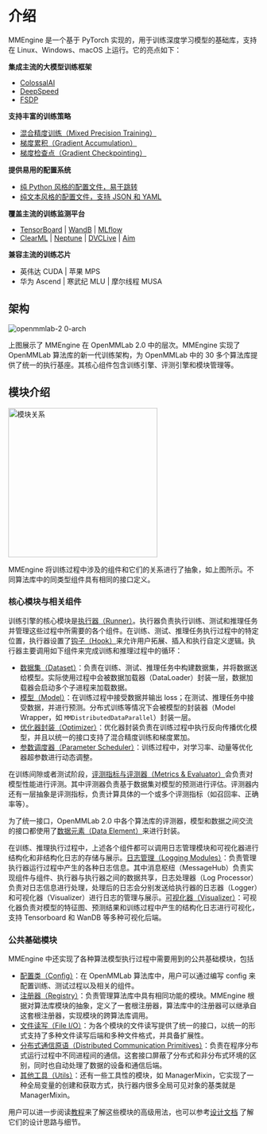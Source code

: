 # 介绍

MMEngine 是一个基于 PyTorch 实现的，用于训练深度学习模型的基础库，支持在 Linux、Windows、macOS 上运行。它的亮点如下：

**集成主流的大模型训练框架**

- [ColossalAI](../common_usage/large_model_training.md#colossalai)
- [DeepSpeed](../common_usage/large_model_training.md#deepspeed)
- [FSDP](../common_usage/large_model_training.md#fullyshardeddataparallel-fsdp)

**支持丰富的训练策略**

- [混合精度训练（Mixed Precision Training）](../common_usage/speed_up_training.md#混合精度训练)
- [梯度累积（Gradient Accumulation）](../common_usage/save_gpu_memory.md#梯度累加)
- [梯度检查点（Gradient Checkpointing）](../common_usage/save_gpu_memory.md#梯度检查点)

**提供易用的配置系统**

- [纯 Python 风格的配置文件，易于跳转](../advanced_tutorials/config.md#纯-python-风格的配置文件beta)
- [纯文本风格的配置文件，支持 JSON 和 YAML](../advanced_tutorials/config.md)

**覆盖主流的训练监测平台**

- [TensorBoard](../common_usage/visualize_training_log.md#tensorboard) | [WandB](../common_usage/visualize_training_log.md#wandb) | [MLflow](../common_usage/visualize_training_log.md#mlflow-wip)
- [ClearML](../common_usage/visualize_training_log.md#clearml) | [Neptune](../common_usage/visualize_training_log.md#neptune) | [DVCLive](../common_usage/visualize_training_log.md#dvclive) | [Aim](../common_usage/visualize_training_log.md#aim)

**兼容主流的训练芯片**

- 英伟达 CUDA | 苹果 MPS
- 华为 Ascend | 寒武纪 MLU | 摩尔线程 MUSA

## 架构

![openmmlab-2 0-arch](https://user-images.githubusercontent.com/40779233/187065730-1e9af236-37dc-4dbd-b448-cce3b72b0109.png)

上图展示了 MMEngine 在 OpenMMLab 2.0 中的层次。MMEngine 实现了 OpenMMLab 算法库的新一代训练架构，为 OpenMMLab 中的 30 多个算法库提供了统一的执行基座。其核心组件包含训练引擎、评测引擎和模块管理等。

## 模块介绍

<img src="https://user-images.githubusercontent.com/40779233/187156277-7c5d020b-7ba6-421b-989d-2990034ff8cc.png" width = "300" alt="模块关系" align=center />

MMEngine 将训练过程中涉及的组件和它们的关系进行了抽象，如上图所示。不同算法库中的同类型组件具有相同的接口定义。

### 核心模块与相关组件

训练引擎的核心模块是[执行器（Runner）](../tutorials/runner.md)。执行器负责执行训练、测试和推理任务并管理这些过程中所需要的各个组件。在训练、测试、推理任务执行过程中的特定位置，执行器设置了[钩子（Hook）](../tutorials/hook.md)来允许用户拓展、插入和执行自定义逻辑。执行器主要调用如下组件来完成训练和推理过程中的循环：

- [数据集（Dataset）](../tutorials/dataset.md)：负责在训练、测试、推理任务中构建数据集，并将数据送给模型。实际使用过程中会被数据加载器（DataLoader）封装一层，数据加载器会启动多个子进程来加载数据。
- [模型（Model）](../tutorials/model.md)：在训练过程中接受数据并输出 loss；在测试、推理任务中接受数据，并进行预测。分布式训练等情况下会被模型的封装器（Model Wrapper，如 `MMDistributedDataParallel`）封装一层。
- [优化器封装（Optimizer）](../tutorials/optim_wrapper.md)：优化器封装负责在训练过程中执行反向传播优化模型，并且以统一的接口支持了混合精度训练和梯度累加。
- [参数调度器（Parameter Scheduler）](../tutorials/param_scheduler.md)：训练过程中，对学习率、动量等优化器超参数进行动态调整。

在训练间隙或者测试阶段，[评测指标与评测器（Metrics & Evaluator）](../tutorials/evaluation.md)会负责对模型性能进行评测。其中评测器负责基于数据集对模型的预测进行评估。评测器内还有一层抽象是评测指标，负责计算具体的一个或多个评测指标（如召回率、正确率等）。

为了统一接口，OpenMMLab 2.0 中各个算法库的评测器，模型和数据之间交流的接口都使用了[数据元素（Data Element）](../advanced_tutorials/data_element.md)来进行封装。

在训练、推理执行过程中，上述各个组件都可以调用日志管理模块和可视化器进行结构化和非结构化日志的存储与展示。[日志管理（Logging Modules）](../advanced_tutorials/logging.md)：负责管理执行器运行过程中产生的各种日志信息。其中消息枢纽（MessageHub）负责实现组件与组件、执行器与执行器之间的数据共享，日志处理器（Log Processor）负责对日志信息进行处理，处理后的日志会分别发送给执行器的日志器（Logger）和可视化器（Visualizer）进行日志的管理与展示。[可视化器（Visualizer）](../advanced_tutorials/visualization.md)：可视化器负责对模型的特征图、预测结果和训练过程中产生的结构化日志进行可视化，支持 Tensorboard 和 WanDB 等多种可视化后端。

### 公共基础模块

MMEngine 中还实现了各种算法模型执行过程中需要用到的公共基础模块，包括

- [配置类（Config）](../advanced_tutorials/config.md)：在 OpenMMLab 算法库中，用户可以通过编写 config 来配置训练、测试过程以及相关的组件。
- [注册器（Registry）](../advanced_tutorials/registry.md)：负责管理算法库中具有相同功能的模块。MMEngine 根据对算法库模块的抽象，定义了一套根注册器，算法库中的注册器可以继承自这套根注册器，实现模块的跨算法库调用。
- [文件读写（File I/O）](../advanced_tutorials/fileio.md)：为各个模块的文件读写提供了统一的接口，以统一的形式支持了多种文件读写后端和多种文件格式，并具备扩展性。
- [分布式通信原语（Distributed Communication Primitives）](../advanced_tutorials/distributed.md)：负责在程序分布式运行过程中不同进程间的通信。这套接口屏蔽了分布式和非分布式环境的区别，同时也自动处理了数据的设备和通信后端。
- [其他工具（Utils）](../advanced_tutorials/manager_mixin.md)：还有一些工具性的模块，如 ManagerMixin，它实现了一种全局变量的创建和获取方式，执行器内很多全局可见对象的基类就是 ManagerMixin。

用户可以进一步阅读[教程](../tutorials/runner.md)来了解这些模块的高级用法，也可以参考[设计文档](../design/hook.md) 了解它们的设计思路与细节。
